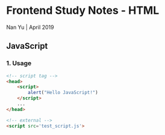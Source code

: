 # Frontend Study Notes - HTML  
Nan Yu | April 2019   
  
## JavaScript
### 1. Usage

```html
<!-- script tag -->
<head>
	<script> 
		alert("Hello JavaScript!")
	</script>
	...
</head>

<!-- external -->
<script src='test_script.js'>
```


<!--stackedit_data:
eyJoaXN0b3J5IjpbNjQwNDY3MDEzLDEzOTI5MTM2NTcsLTE4Mj
I4MTczODVdfQ==
-->